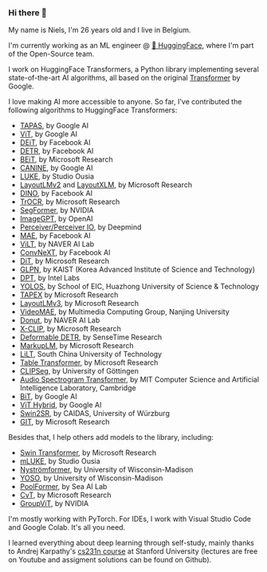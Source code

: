 ### Hi there 👋

My name is Niels, I'm 26 years old and I live in Belgium.

I'm currently working as an ML engineer @ [🤗  HuggingFace](https://huggingface.co/), where I'm part of the Open-Source team.

I work on HuggingFace Transformers, a Python library implementing several state-of-the-art AI algorithms, all based on the original [Transformer](https://arxiv.org/abs/1706.03762) by Google.

I love making AI more accessible to anyone. So far, I've contributed the following algorithms to HuggingFace Transformers:
- [TAPAS](https://huggingface.co/docs/transformers/model_doc/tapas), by Google AI
- [ViT](https://huggingface.co/docs/transformers/model_doc/vit), by Google AI
- [DEiT](https://huggingface.co/docs/transformers/model_doc/deit), by Facebook AI
- [DETR](https://huggingface.co/docs/transformers/model_doc/detr), by Facebook AI
- [BEiT](https://huggingface.co/docs/transformers/model_doc/beit), by Microsoft Research
- [CANINE](https://huggingface.co/docs/transformers/model_doc/canine), by Google AI
- [LUKE](https://huggingface.co/docs/transformers/model_doc/luke), by Studio Ousia
- [LayoutLMv2](https://huggingface.co/docs/transformers/model_doc/layoutlmv2) and [LayoutXLM](https://huggingface.co/docs/transformers/model_doc/layoutxlm), by Microsoft Research
- [DINO](https://arxiv.org/abs/2104.14294), by Facebook AI
- [TrOCR](https://huggingface.co/docs/transformers/model_doc/trocr), by Microsoft Research
- [SegFormer](https://huggingface.co/docs/transformers/model_doc/segformer), by NVIDIA
- [ImageGPT](https://huggingface.co/docs/transformers/model_doc/imagegpt), by OpenAI
- [Perceiver/Perceiver IO](https://huggingface.co/docs/transformers/model_doc/perceiver), by Deepmind
- [MAE](https://huggingface.co/docs/transformers/model_doc/vit_mae), by Facebook AI
- [ViLT](https://huggingface.co/docs/transformers/model_doc/vilt), by NAVER AI Lab
- [ConvNeXT](https://huggingface.co/docs/transformers/model_doc/convnext), by Facebook AI
- [DiT](https://huggingface.co/docs/transformers/model_doc/dit), by Microsoft Research
- [GLPN](https://huggingface.co/docs/transformers/model_doc/glpn), by KAIST (Korea Advanced Institute of Science and Technology) 
- [DPT](https://huggingface.co/docs/transformers/model_doc/dpt), by Intel Labs
- [YOLOS](https://huggingface.co/docs/transformers/model_doc/yolos), by School of EIC, Huazhong University of Science & Technology
- [TAPEX](https://huggingface.co/docs/transformers/model_doc/tapex) by Microsoft Research
- [LayoutLMv3](https://huggingface.co/docs/transformers/model_doc/layoutlmv3), by Microsoft Research
- [VideoMAE](https://huggingface.co/docs/transformers/model_doc/videomae), by Multimedia Computing Group, Nanjing University
- [Donut](https://huggingface.co/docs/transformers/model_doc/donut), by NAVER AI Lab
- [X-CLIP](https://huggingface.co/docs/transformers/model_doc/xclip), by Microsoft Research
- [Deformable DETR](https://huggingface.co/docs/transformers/model_doc/deformable_detr), by SenseTime Research
- [MarkupLM](https://huggingface.co/docs/transformers/model_doc/markuplm), by Microsoft Research
- [LiLT](https://huggingface.co/docs/transformers/model_doc/lilt), South China University of Technology
- [Table Transformer](https://huggingface.co/docs/transformers/model_doc/table_transformer), by Microsoft Research
- [CLIPSeg](https://huggingface.co/docs/transformers/model_doc/clipseg), by University of Göttingen
- [Audio Spectrogram Transformer](https://huggingface.co/docs/transformers/model_doc/ast), by MIT Computer Science and Artificial Intelligence Laboratory, Cambridge
- [BiT](https://huggingface.co/docs/transformers/model_doc/bit), by Google AI
- [ViT Hybrid](https://huggingface.co/docs/transformers/model_doc/vit), by Google AI
- [Swin2SR](https://huggingface.co/docs/transformers/main/model_doc/swin2sr), by CAIDAS, University of Würzburg
- [GIT](https://huggingface.co/docs/transformers/main/model_doc/git), by Microsoft Research

Besides that, I help others add models to the library, including:
- [Swin Transformer](https://arxiv.org/abs/2103.14030), by Microsoft Research
- [mLUKE](https://arxiv.org/abs/2110.08151), by Studio Ousia
- [Nyströmformer](https://arxiv.org/abs/2102.03902), by University of Wisconsin-Madison
- [YOSO](https://arxiv.org/abs/2111.09714), by University of Wisconsin-Madison
- [PoolFormer](https://arxiv.org/abs/2111.11418), by Sea AI Lab
- [CvT](https://arxiv.org/abs/2103.15808), by Microsoft Research
- [GroupViT](https://arxiv.org/abs/2202.11094), by NVIDIA

I'm mostly working with PyTorch. For IDEs, I work with Visual Studio Code and Google Colab. It's all you need.

I learned everything about deep learning through self-study, mainly thanks to Andrej Karpathy's [cs231n course](http://cs231n.stanford.edu/) at Stanford University (lectures are free on Youtube and assigment solutions can be found on Github).

